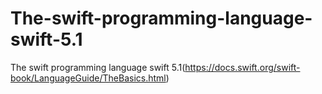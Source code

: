 # The-swift-programming-language-swift-5.1
The swift programming language swift 5.1(https://docs.swift.org/swift-book/LanguageGuide/TheBasics.html)
